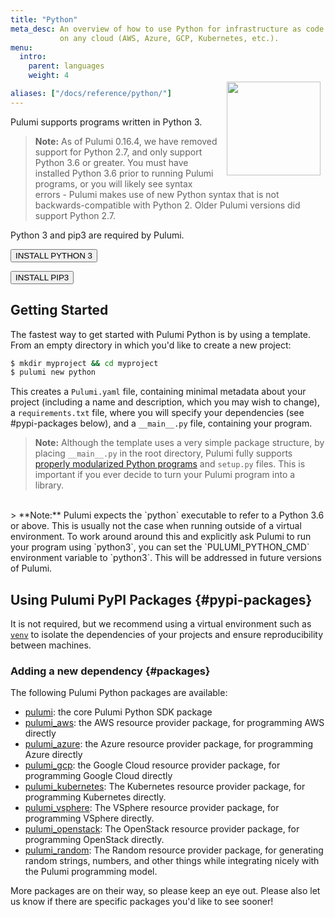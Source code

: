 ```yaml
---
title: "Python"
meta_desc: An overview of how to use Python for infrastructure as code
           on any cloud (AWS, Azure, GCP, Kubernetes, etc.).
menu:
  intro:
    parent: languages
    weight: 4

aliases: ["/docs/reference/python/"]
---
```


<img src="/logos/tech/logo-python.svg" align="right" width="150" style="padding:8px; margin-top: -64px">

Pulumi supports programs written in Python 3.

> **Note:** As of Pulumi 0.16.4, we have removed support for Python 2.7, and only support Python 3.6 or greater. You must
> have installed Python 3.6 prior to running Pulumi programs, or you will likely see syntax errors - Pulumi makes use of
> new Python syntax that is not backwards-compatible with Python 2. Older Pulumi versions did support Python 2.7.

Python 3 and pip3 are required by Pulumi.

<a href="https://www.python.org/downloads/" target="_blank"><button class="button primary small">INSTALL PYTHON 3</button></a>

<a href="https://pip.pypa.io/en/stable/installing/" target="_blank"><button class="button primary small">INSTALL PIP3</button></a>

## Getting Started

The fastest way to get started with Pulumi Python is by using a template.  From an empty directory in which you'd like to create a new project:

```bash
$ mkdir myproject && cd myproject
$ pulumi new python
```

This creates a `Pulumi.yaml` file, containing minimal metadata about your project (including a name and description, which you may wish to change), a `requirements.txt` file, where you will specify your dependencies (see #pypi-packages below), and a `__main__.py` file, containing your program.

> **Note:** Although the template uses a very simple package structure, by placing `__main__.py` in the root directory, Pulumi fully supports [properly modularized Python programs](http://docs.python-guide.org/en/latest/writing/structure/) and `setup.py` files.  This is important if you ever decide to turn your Pulumi program into a library.
</BR>
> **Note:** Pulumi expects the `python` executable to refer to a Python 3.6 or above. This is usually not the case when running outside of a virtual environment. To work around around this and explicitly ask Pulumi to run your program using `python3`, you can set the `PULUMI_PYTHON_CMD` environment variable to `python3`. This will be addressed in future versions of Pulumi.

## Using Pulumi PyPI Packages {#pypi-packages}

It is not required, but we recommend using a virtual environment such as [`venv`](https://docs.python.org/3/library/venv.html) to isolate the dependencies of your projects and ensure reproducibility between machines.

### Adding a new dependency {#packages}

The following Pulumi Python packages are available:

- [pulumi](https://pypi.org/project/pulumi/): the core Pulumi Python SDK package
- [pulumi_aws](https://pypi.org/project/pulumi_aws/): the AWS resource provider package, for programming AWS directly
- [pulumi_azure](https://pypi.org/project/pulumi_azure/): the Azure resource provider package, for programming Azure directly
- [pulumi_gcp](https://pypi.org/project/pulumi_gcp/): the Google Cloud resource provider package, for programming Google Cloud directly
- [pulumi_kubernetes](https://pypi.org/project/pulumi_kubernetes/): The Kubernetes resource provider package, for programming Kubernetes directly.
- [pulumi_vsphere](https://pypi.org/project/pulumi-vsphere/): The VSphere resource provider package, for programming VSphere directly.
- [pulumi_openstack](https://pypi.org/project/pulumi-openstack/): The OpenStack resource provider package, for programming OpenStack directly.
- [pulumi_random](https://pypi.org/project/pulumi-random/): The Random resource provider package, for generating random strings, numbers, and other things while integrating nicely with the Pulumi programming model.

More packages are on their way, so please keep an eye out.  Please also let us know if there are specific packages you'd like to see sooner!
